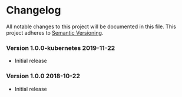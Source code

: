 # Changelog
All notable changes to this project will be documented in this file.
This project adheres to [Semantic Versioning](http://semver.org/).

<!-- the topmost header version must be set manually in the VERSION file -->
### Version 1.0.0-kubernetes 2019-11-22
 - Initial release

### Version 1.0.0 2018-10-22
 - Initial release